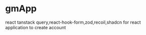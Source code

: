 # gmApp
react tanstack query,react-hook-form,zod,recoil,shadcn for react application to create account
